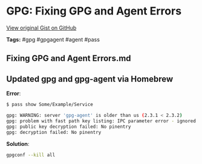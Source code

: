 # GPG: Fixing GPG and Agent Errors 

[View original Gist on GitHub](https://gist.github.com/Integralist/06be2e6f79e2120284c2613b4eeb260d)

**Tags:** #gpg #gpgagent #agent #pass

## Fixing GPG and Agent Errors.md

## Updated gpg and gpg-agent via Homebrew

**Error**:

```bash
$ pass show Some/Example/Service

gpg: WARNING: server 'gpg-agent' is older than us (2.3.1 < 2.3.2)
gpg: problem with fast path key listing: IPC parameter error - ignored
gpg: public key decryption failed: No pinentry
gpg: decryption failed: No pinentry
```

**Solution**:

```bash
gpgconf --kill all
```

